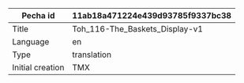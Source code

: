 |Pecha id | 11ab18a471224e439d93785f9337bc38
| --- | --- 
|Title | Toh_116-The_Baskets_Display-v1 
|Language | en
|Type | translation
|Initial creation | TMX